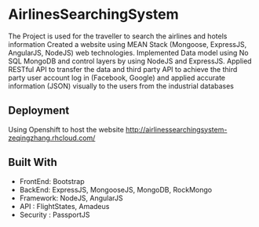 # AirlinesSearchingSystem

The Project is used for the traveller to search the airlines and hotels information
Created a website using MEAN Stack (Mongoose, ExpressJS, AngularJS, NodeJS) web technologies.
Implemented Data model using No SQL MongoDB and control layers by using NodeJS and ExpressJS.
Applied RESTful API to transfer the data and third party API to achieve the third party user account log in
(Facebook, Google) and applied accurate information (JSON) visually to the users from the industrial databases

## Deployment

Using Openshift to host the website http://airlinessearchingsystem-zeqingzhang.rhcloud.com/

## Built With
* FrontEnd: Bootstrap
* BackEnd: ExpressJS, MongooseJS, MongoDB, RockMongo
* Framework: NodeJS, AngularJS
* API : FlightStates, Amadeus
* Security : PassportJS
